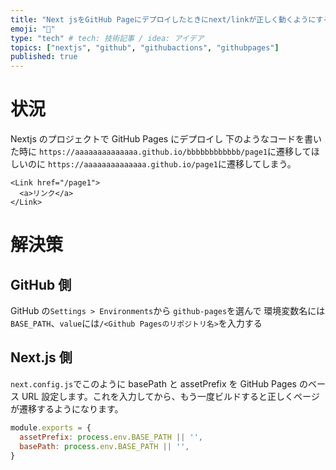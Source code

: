 ```yaml
---
title: "Next jsをGitHub Pageにデプロイしたときにnext/linkが正しく動くようにする"
emoji: "📄"
type: "tech" # tech: 技術記事 / idea: アイデア
topics: ["nextjs", "github", "githubactions", "githubpages"]
published: true
---
```


# 状況

Nextjs のプロジェクトで GitHub Pages にデプロイし 下のようなコードを書いた時に `https://aaaaaaaaaaaaaa.github.io/bbbbbbbbbbbb/page1`に遷移してほしいのに `https://aaaaaaaaaaaaaa.github.io/page1`に遷移してしまう。

```tsx
<Link href="/page1">
  <a>リンク</a>
</Link>
```

# 解決策

## GitHub 側

GitHub の`Settings > Environments`から `github-pages`を選んで 環境変数名には`BASE_PATH`、`value`には`/<Github Pagesのリポジトリ名>`を入力する

## Next.js 側

`next.config.js`でこのように basePath と assetPrefix を GitHub Pages のベース URL 設定します。これを入力してから、もう一度ビルドすると正しくページが遷移するようになります。

```js:next.config.js
module.exports = {
  assetPrefix: process.env.BASE_PATH || '',
  basePath: process.env.BASE_PATH || '',
}
```
